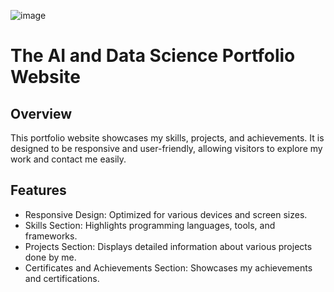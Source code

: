 ![image](https://github.com/user-attachments/assets/c31aa2bc-088f-4bce-bfe0-f0d5b7dc74e5)
# The AI and Data Science Portfolio Website

## Overview
This portfolio website showcases my skills, projects, and achievements. It is designed to be responsive and user-friendly, allowing visitors to explore my work and contact me easily.

## Features
- Responsive Design: Optimized for various devices and screen sizes.
- Skills Section: Highlights programming languages, tools, and frameworks.
- Projects Section: Displays detailed information about various projects done by me.
- Certificates and Achievements Section: Showcases my achievements and certifications.
